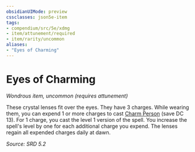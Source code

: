 ```yaml
---
obsidianUIMode: preview
cssclasses: json5e-item
tags:
- compendium/src/5e/xdmg
- item/attunement/required
- item/rarity/uncommon
aliases: 
- "Eyes of Charming"
---
```

# Eyes of Charming
*Wondrous item, uncommon (requires attunement)*  


These crystal lenses fit over the eyes. They have 3 charges. While wearing them, you can expend 1 or more charges to cast [Charm Person](compendium/spells/charm-person-xphb.md) (save DC 13). For 1 charge, you cast the level 1 version of the spell. You increase the spell's level by one for each additional charge you expend. The lenses regain all expended charges daily at dawn.

*Source: SRD 5.2*